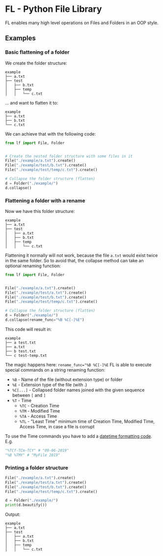 # FL - Python File Library
FL enables many high level operations on Files and Folders in an OOP style.

## Examples

### Basic flattening of a folder

We create the folder structure:
```
example
├── a.txt
├── test
│   ├── b.txt
│   ├── temp
│   │   └── c.txt
```
... and want to flatten it to:
```
example
├── a.txt
├── b.txt
└── c.txt
```

We can achieve that with  the following code:

```python
from lf import File, Folder


# Create the nested folder structure with some files in it
File("./example/a.txt").create()
File("./example/test/b.txt").create()
File("./example/test/temp/c.txt").create()

# Collapse the folder structure (flatten)
d = Folder("./example/")
d.collapse()

```

### Flattening a folder with a rename

Now we have this folder structure:

```
example
├── a.txt
├── test
│   ├── a.txt
│   ├── b.txt
│   ├── temp
│   │   └── c.txt
```

Flattening it normally will not work, because the file `a.txt` would exist twice in the same folder. So to avoid that, the collapse method can take an optional renaming function:

```python
from lf import File, Folder


File("./example/a.txt").create()
File("./example/test/a.txt").create()
File("./example/test/b.txt").create()
File("./example/test/temp/c.txt").create()

# Collapse the folder structure (flatten)
d = Folder("./example/")
d.collapse(rename_func="%B %C[-]%E")

```
This code will result in:
```
example
├── a test.txt
├── a.txt
├── b test.txt
└── c test-temp.txt
```

The magic happens here: ```rename_func="%B %C[-]%E```
FL is able to execute special commands on a string renaming function:

 - `%B` - Name of the file (without extension type) or folder
 - `%E` - Extension type of the file (with .)
 - `%C[...]` - Collapsed folder names joined with the given sequence between `[` and `]`
 - `%T` - Time
   - `%TC` - Creation Time
   - `%TM` - Modified Time
   - `%TA` - Access Time
   - `%TL` - "Least Time" minimum time of Creation Time, Modified Time, Access Time, in case a file is corrupt

To use the Time commands you have to add a [datetime formatting code](http://strftime.org/). 
E.g.
```python
"%TCf-TCm-TCY" # "09-06-2019"
"%B %TMY" # "MyFile 2019"
```

### Printing a folder structure
```python
File("./example/a.txt").create()
File("./example/test/a.txt").create()
File("./example/test/b.txt").create()
File("./example/test/temp/c.txt").create()

d = Folder("./example/")
print(d.beautify())
```

Output:
```
example
├── a.txt
├── test
│   ├── a.txt
│   ├── b.txt
│   ├── temp
│   │   └── c.txt
```
